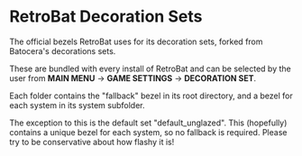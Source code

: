 # RetroBat Decoration Sets

The official bezels RetroBat uses for its decoration sets, forked from Batocera's decorations sets.

These are bundled with every install of RetroBat and can be selected by the user from **MAIN MENU** -> **GAME SETTINGS** -> **DECORATION SET**.

Each folder contains the "fallback" bezel in its root directory, and a bezel for each system in its system subfolder.

The exception to this is the default set "default_unglazed". This (hopefully) contains a unique bezel for each system, so no fallback is required. Please try to be conservative about how flashy it is!
